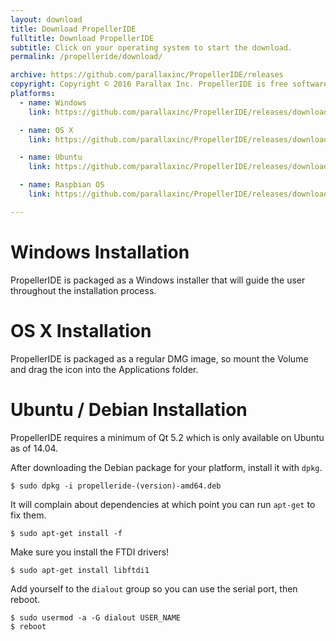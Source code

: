 ```yaml
---
layout: download
title: Download PropellerIDE
fulltitle: Download PropellerIDE
subtitle: Click on your operating system to start the download.
permalink: /propelleride/download/

archive: https://github.com/parallaxinc/PropellerIDE/releases
copyright: Copyright © 2016 Parallax Inc. PropellerIDE is free software, licensed under the GPLv3. It is and always will be free software.
platforms:
  - name: Windows
    link: https://github.com/parallaxinc/PropellerIDE/releases/download/0.37.4/propelleride-0.37.4-amd64.exe

  - name: OS X
    link: https://github.com/parallaxinc/PropellerIDE/releases/download/0.37.4/propelleride-0.37.4-amd64.dmg

  - name: Ubuntu 
    link: https://github.com/parallaxinc/PropellerIDE/releases/download/0.37.4/propelleride-0.37.4-amd64.deb

  - name: Raspbian OS
    link: https://github.com/parallaxinc/PropellerIDE/releases/download/0.37.4/propelleride-0.37.4-armhf.deb

---
```


# Windows Installation

PropellerIDE is packaged as a Windows installer that will guide the user throughout the installation process.

# OS X Installation

PropellerIDE is packaged as a regular DMG image, so mount the Volume and drag the icon into the Applications folder.

# Ubuntu / Debian Installation

PropellerIDE requires a minimum of Qt 5.2 which is only available on Ubuntu as of 14.04.

After downloading the Debian package for your platform, install it with `dpkg`.

    $ sudo dpkg -i propelleride-(version)-amd64.deb

It will complain about dependencies at which point you can run `apt-get` to fix them.

    $ sudo apt-get install -f

Make sure you install the FTDI drivers!

    $ sudo apt-get install libftdi1

Add yourself to the `dialout` group so you can use the serial port, then reboot.

    $ sudo usermod -a -G dialout USER_NAME
    $ reboot
